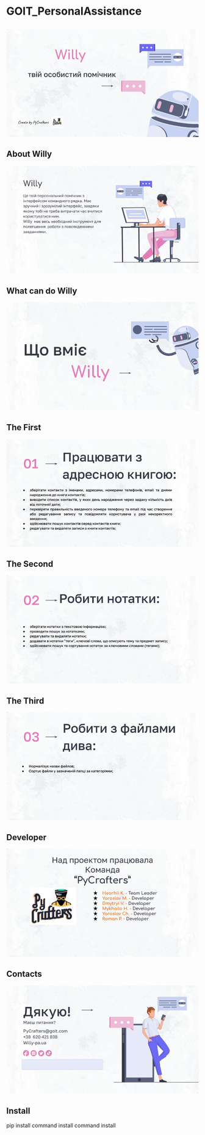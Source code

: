 # GOIT_PersonalAssistance
##
![Willy_personal_assistance](img/slide_1.jpg)
## About Willy
![Willy_about](img/slide_2.jpg)
## What can do Willy
![Willy_what_can_do](img/slide_3.jpg)
## The First
![Willy_01](img/slide_4.jpg)
## The Second
![Willy_02](img/slide_5.jpg)
## The Third
![Willy_03](img/slide_6.jpg)
## Developer
![Willy_04](img/slide_7.jpg)
## Contacts
![PyCrafters_contacts](img/slide_8.jpg)
## Install
pip install
command install
command install

